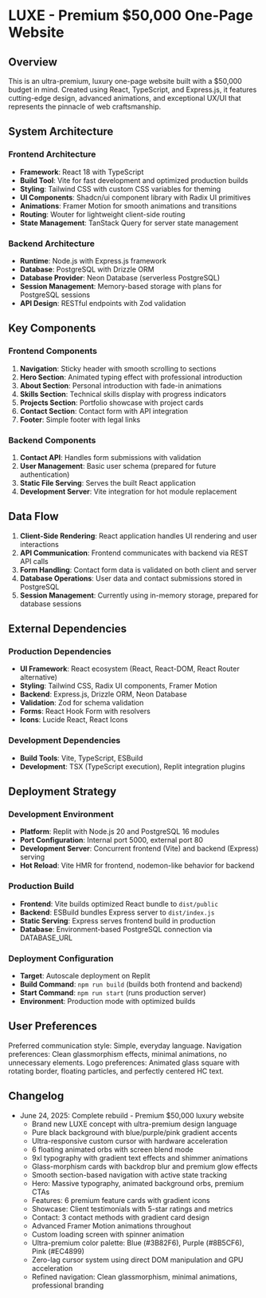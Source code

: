 # LUXE - Premium $50,000 One-Page Website

## Overview

This is an ultra-premium, luxury one-page website built with a $50,000 budget in mind. Created using React, TypeScript, and Express.js, it features cutting-edge design, advanced animations, and exceptional UX/UI that represents the pinnacle of web craftsmanship.

## System Architecture

### Frontend Architecture
- **Framework**: React 18 with TypeScript
- **Build Tool**: Vite for fast development and optimized production builds
- **Styling**: Tailwind CSS with custom CSS variables for theming
- **UI Components**: Shadcn/ui component library with Radix UI primitives
- **Animations**: Framer Motion for smooth animations and transitions
- **Routing**: Wouter for lightweight client-side routing
- **State Management**: TanStack Query for server state management

### Backend Architecture
- **Runtime**: Node.js with Express.js framework
- **Database**: PostgreSQL with Drizzle ORM
- **Database Provider**: Neon Database (serverless PostgreSQL)
- **Session Management**: Memory-based storage with plans for PostgreSQL sessions
- **API Design**: RESTful endpoints with Zod validation

## Key Components

### Frontend Components
1. **Navigation**: Sticky header with smooth scrolling to sections
2. **Hero Section**: Animated typing effect with professional introduction
3. **About Section**: Personal introduction with fade-in animations
4. **Skills Section**: Technical skills display with progress indicators
5. **Projects Section**: Portfolio showcase with project cards
6. **Contact Section**: Contact form with API integration
7. **Footer**: Simple footer with legal links

### Backend Components
1. **Contact API**: Handles form submissions with validation
2. **User Management**: Basic user schema (prepared for future authentication)
3. **Static File Serving**: Serves the built React application
4. **Development Server**: Vite integration for hot module replacement

## Data Flow

1. **Client-Side Rendering**: React application handles UI rendering and user interactions
2. **API Communication**: Frontend communicates with backend via REST API calls
3. **Form Handling**: Contact form data is validated on both client and server
4. **Database Operations**: User data and contact submissions stored in PostgreSQL
5. **Session Management**: Currently using in-memory storage, prepared for database sessions

## External Dependencies

### Production Dependencies
- **UI Framework**: React ecosystem (React, React-DOM, React Router alternative)
- **Styling**: Tailwind CSS, Radix UI components, Framer Motion
- **Backend**: Express.js, Drizzle ORM, Neon Database
- **Validation**: Zod for schema validation
- **Forms**: React Hook Form with resolvers
- **Icons**: Lucide React, React Icons

### Development Dependencies
- **Build Tools**: Vite, TypeScript, ESBuild
- **Development**: TSX (TypeScript execution), Replit integration plugins

## Deployment Strategy

### Development Environment
- **Platform**: Replit with Node.js 20 and PostgreSQL 16 modules
- **Port Configuration**: Internal port 5000, external port 80
- **Development Server**: Concurrent frontend (Vite) and backend (Express) serving
- **Hot Reload**: Vite HMR for frontend, nodemon-like behavior for backend

### Production Build
- **Frontend**: Vite builds optimized React bundle to `dist/public`
- **Backend**: ESBuild bundles Express server to `dist/index.js`
- **Static Serving**: Express serves frontend build in production
- **Database**: Environment-based PostgreSQL connection via DATABASE_URL

### Deployment Configuration
- **Target**: Autoscale deployment on Replit
- **Build Command**: `npm run build` (builds both frontend and backend)
- **Start Command**: `npm run start` (runs production server)
- **Environment**: Production mode with optimized builds

## User Preferences

Preferred communication style: Simple, everyday language.
Navigation preferences: Clean glassmorphism effects, minimal animations, no unnecessary elements.
Logo preferences: Animated glass square with rotating border, floating particles, and perfectly centered HC text.

## Changelog

- June 24, 2025: Complete rebuild - Premium $50,000 luxury website
  - Brand new LUXE concept with ultra-premium design language
  - Pure black background with blue/purple/pink gradient accents
  - Ultra-responsive custom cursor with hardware acceleration
  - 6 floating animated orbs with screen blend mode
  - 9xl typography with gradient text effects and shimmer animations
  - Glass-morphism cards with backdrop blur and premium glow effects
  - Smooth section-based navigation with active state tracking
  - Hero: Massive typography, animated background orbs, premium CTAs
  - Features: 6 premium feature cards with gradient icons
  - Showcase: Client testimonials with 5-star ratings and metrics
  - Contact: 3 contact methods with gradient card design
  - Advanced Framer Motion animations throughout
  - Custom loading screen with spinner animation
  - Ultra-premium color palette: Blue (#3B82F6), Purple (#8B5CF6), Pink (#EC4899)
  - Zero-lag cursor system using direct DOM manipulation and GPU acceleration
  - Refined navigation: Clean glassmorphism, minimal animations, professional branding